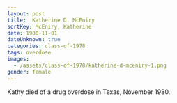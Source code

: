 ```yaml
---
layout: post
title:  Katherine D. McEniry
sortKey: McEniry, Katherine
date: 1980-11-01
dateUnknown: true
categories: class-of-1978
tags: overdose
images:
  - /assets/class-of-1978/katherine-d-mceniry-1.png
gender: female
---
```

Kathy died of a drug overdose in Texas, November 1980.
